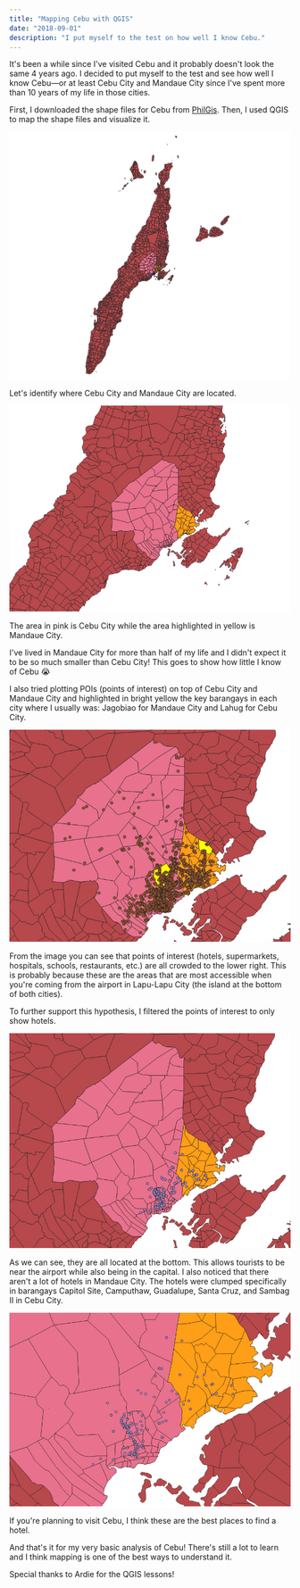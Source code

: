 ```yaml
---
title: "Mapping Cebu with QGIS"
date: "2018-09-01"
description: "I put myself to the test on how well I know Cebu."
---
```


It's been a while since I've visited Cebu and it probably doesn't look the same 4 years ago. I decided to put myself to the test and see how well I know Cebu—or at least Cebu City and Mandaue City since I've spent more than 10 years of my life in those cities.

First, I downloaded the shape files for Cebu from [PhilGis](http://philgis.org/). Then, I used QGIS to map the shape files and visualize it.

![Map of Cebu](cebu.png)

Let's identify where Cebu City and Mandaue City are located.

![Cebu City and Mandaue City](cebucity-mandauecity.png)

The area in pink is Cebu City while the area highlighted in yellow is Mandaue City.

I've lived in Mandaue City for more than half of my life and I didn't expect it to be so much smaller than Cebu City! This goes to show how little I know of Cebu :sob:

I also tried plotting POIs (points of interest) on top of Cebu City and Mandaue City and highlighted in bright yellow the key barangays in each city where I usually was: Jagobiao for Mandaue City and Lahug for Cebu City.

![POIs in Cebu City and Mandaue City](cebu_mandaue_poi.png)

From the image you can see that points of interest (hotels, supermarkets, hospitals, schools, restaurants, etc.) are all crowded to the lower right. This is probably because these are the areas that are most accessible when you're coming from the airport in Lapu-Lapu City (the island at the bottom of both cities).

To further support this hypothesis, I filtered the points of interest to only show hotels.

![Hotels in Cebu City and Mandaue City](hotels-cebu-mandaue.png)

As we can see, they are all located at the bottom. This allows tourists to be near the airport while also being in the capital. I also noticed that there aren't a lot of hotels in Mandaue City. The hotels were clumped specifically in barangays Capitol Site, Camputhaw, Guadalupe, Santa Cruz, and Sambag II in Cebu City.

![Hotels in Cebu City and Mandaue City](hotels-zoom.png)

If you're planning to visit Cebu, I think these are the best places to find a hotel.

And that's it for my very basic analysis of Cebu! There's still a lot to learn and I think mapping is one of the best ways to understand it.

Special thanks to Ardie for the QGIS lessons!